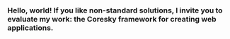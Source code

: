 ### Hello, world! If you like non-standard solutions, I invite you to evaluate my work: the Coresky framework for creating web applications.
